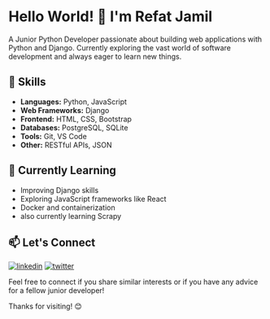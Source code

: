 # Hello World! 👋 I'm Refat Jamil

A Junior Python Developer passionate about building web applications with Python and Django. Currently exploring the vast world of software development and always eager to learn new things.

## 🔧 Skills

- **Languages:** Python, JavaScript
- **Web Frameworks:** Django
- **Frontend:** HTML, CSS, Bootstrap
- **Databases:** PostgreSQL, SQLite
- **Tools:** Git, VS Code
- **Other:** RESTful APIs, JSON

## 🌱 Currently Learning

- Improving Django skills
- Exploring JavaScript frameworks like React
- Docker and containerization
- also currently learning Scrapy

## 📫 Let's Connect

[![linkedin](https://img.shields.io/badge/linkedin-0A66C2?style=for-the-badge&logo=linkedin&logoColor=white)](https://www.linkedin.com/in/refat-jamil/)
[![twitter](https://img.shields.io/badge/twitter-1DA1F2?style=for-the-badge&logo=twitter&logoColor=white)](https://twitter.com/refat__jamil)

Feel free to connect if you share similar interests or if you have any advice for a fellow junior developer!

Thanks for visiting! 😊

